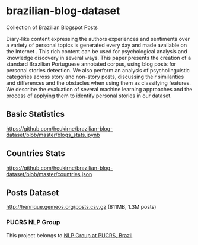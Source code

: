 # brazilian-blog-dataset
Collection of Brazilian Blogspot Posts

Diary-like content expressing the authors experiences and sentiments over a variety of personal topics is generated every day and made available on the Internet . This rich content can be used for psychological analysis and knowledge discovery in several ways. This paper presents the creation of a standard Brazilian Portuguese annotated corpus, using blog posts for personal stories detection. We also perform an analysis of psycholinguistic categories across story and non-story posts, discussing their similarities and differences and the obstacles when using them as classifying features. We describe the evaluation of several machine learning approaches and the process of applying them to identify  personal stories in our dataset.

## Basic Statistics
https://github.com/heukirne/brazilian-blog-dataset/blob/master/blogs_stats.ipynb

## Countries Stats
https://github.com/heukirne/brazilian-blog-dataset/blob/master/countries.json

## Posts Dataset
http://henrique.gemeos.org/posts.csv.gz (811MB, 1.3M posts)

### PUCRS NLP Group
This project belongs to [NLP Group at PUCRS, Brazil](http://www.inf.pucrs.br/linatural/)
